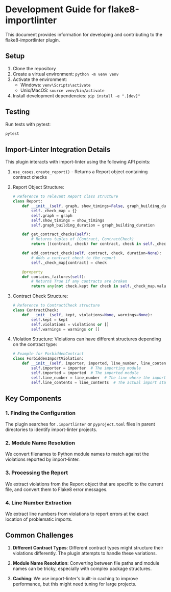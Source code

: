 # Development Guide for flake8-importlinter

This document provides information for developing and contributing to the flake8-importlinter plugin.

## Setup

1. Clone the repository
2. Create a virtual environment: `python -m venv venv`
3. Activate the environment:
   - Windows: `venv\Scripts\activate`
   - Unix/MacOS: `source venv/bin/activate`
4. Install development dependencies: `pip install -e ".[dev]"`

## Testing

Run tests with pytest:

```bash
pytest
```

## Import-Linter Integration Details

This plugin interacts with import-linter using the following API points:

1. `use_cases.create_report()` - Returns a Report object containing contract checks
2. Report Object Structure:
   ```python
   # Reference to relevant Report class structure
   class Report:
       def __init__(self, graph, show_timings=False, graph_building_duration=None):
           self._check_map = {}
           self.graph = graph
           self.show_timings = show_timings
           self.graph_building_duration = graph_building_duration

       def get_contract_checks(self):
           # Returns tuples of (Contract, ContractCheck)
           return [(contract, check) for contract, check in self._check_map.items()]

       def add_contract_check(self, contract, check, duration=None):
           # Adds a contract check to the report
           self._check_map[contract] = check

       @property
       def contains_failures(self):
           # Returns True if any contracts are broken
           return any(not check.kept for check in self._check_map.values())
   ```

3. Contract Check Structure:
   ```python
   # Reference to ContractCheck structure
   class ContractCheck:
       def __init__(self, kept, violations=None, warnings=None):
           self.kept = kept
           self.violations = violations or []
           self.warnings = warnings or []
   ```

4. Violation Structure:
   Violations can have different structures depending on the contract type:
   ```python
   # Example for ForbiddenContract
   class ForbiddenImportViolation:
       def __init__(self, importer, imported, line_number, line_contents):
           self.importer = importer  # The importing module
           self.imported = imported  # The imported module
           self.line_number = line_number  # The line where the import occurs
           self.line_contents = line_contents  # The actual import statement
   ```

## Key Components

### 1. Finding the Configuration

The plugin searches for `.importlinter` or `pyproject.toml` files in parent directories to identify import-linter projects.

### 2. Module Name Resolution

We convert filenames to Python module names to match against the violations reported by import-linter.

### 3. Processing the Report

We extract violations from the Report object that are specific to the current file, and convert them to Flake8 error messages.

### 4. Line Number Extraction

We extract line numbers from violations to report errors at the exact location of problematic imports.

## Common Challenges

1. **Different Contract Types**: Different contract types might structure their violations differently. The plugin attempts to handle these variations.

2. **Module Name Resolution**: Converting between file paths and module names can be tricky, especially with complex package structures.

3. **Caching**: We use import-linter's built-in caching to improve performance, but this might need tuning for large projects.
